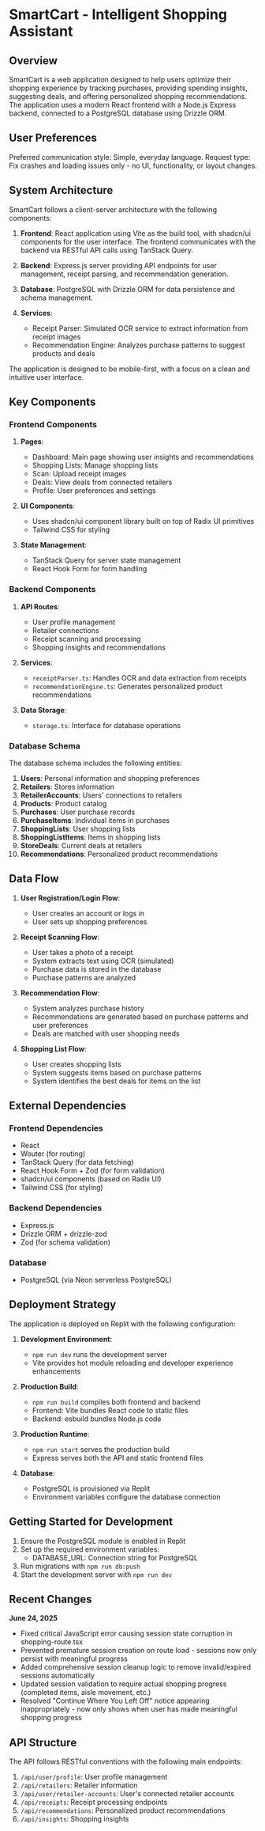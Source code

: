 # SmartCart - Intelligent Shopping Assistant

## Overview

SmartCart is a web application designed to help users optimize their shopping experience by tracking purchases, providing spending insights, suggesting deals, and offering personalized shopping recommendations. The application uses a modern React frontend with a Node.js Express backend, connected to a PostgreSQL database using Drizzle ORM.

## User Preferences

Preferred communication style: Simple, everyday language.
Request type: Fix crashes and loading issues only - no UI, functionality, or layout changes.

## System Architecture

SmartCart follows a client-server architecture with the following components:

1. **Frontend**: React application using Vite as the build tool, with shadcn/ui components for the user interface. The frontend communicates with the backend via RESTful API calls using TanStack Query.

2. **Backend**: Express.js server providing API endpoints for user management, receipt parsing, and recommendation generation.

3. **Database**: PostgreSQL with Drizzle ORM for data persistence and schema management.

4. **Services**:
   - Receipt Parser: Simulated OCR service to extract information from receipt images
   - Recommendation Engine: Analyzes purchase patterns to suggest products and deals

The application is designed to be mobile-first, with a focus on a clean and intuitive user interface.

## Key Components

### Frontend Components

1. **Pages**:
   - Dashboard: Main page showing user insights and recommendations
   - Shopping Lists: Manage shopping lists
   - Scan: Upload receipt images
   - Deals: View deals from connected retailers
   - Profile: User preferences and settings

2. **UI Components**: 
   - Uses shadcn/ui component library built on top of Radix UI primitives
   - Tailwind CSS for styling

3. **State Management**:
   - TanStack Query for server state management
   - React Hook Form for form handling

### Backend Components

1. **API Routes**:
   - User profile management
   - Retailer connections
   - Receipt scanning and processing
   - Shopping insights and recommendations

2. **Services**:
   - `receiptParser.ts`: Handles OCR and data extraction from receipts
   - `recommendationEngine.ts`: Generates personalized product recommendations

3. **Data Storage**:
   - `storage.ts`: Interface for database operations

### Database Schema

The database schema includes the following entities:

1. **Users**: Personal information and shopping preferences
2. **Retailers**: Stores information
3. **RetailerAccounts**: Users' connections to retailers
4. **Products**: Product catalog
5. **Purchases**: User purchase records
6. **PurchaseItems**: Individual items in purchases
7. **ShoppingLists**: User shopping lists
8. **ShoppingListItems**: Items in shopping lists
9. **StoreDeals**: Current deals at retailers
10. **Recommendations**: Personalized product recommendations

## Data Flow

1. **User Registration/Login Flow**:
   - User creates an account or logs in
   - User sets up shopping preferences

2. **Receipt Scanning Flow**:
   - User takes a photo of a receipt
   - System extracts text using OCR (simulated)
   - Purchase data is stored in the database
   - Purchase patterns are analyzed

3. **Recommendation Flow**:
   - System analyzes purchase history
   - Recommendations are generated based on purchase patterns and user preferences
   - Deals are matched with user shopping needs

4. **Shopping List Flow**:
   - User creates shopping lists
   - System suggests items based on purchase patterns
   - System identifies the best deals for items on the list

## External Dependencies

### Frontend Dependencies
- React
- Wouter (for routing)
- TanStack Query (for data fetching)
- React Hook Form + Zod (for form validation)
- shadcn/ui components (based on Radix UI)
- Tailwind CSS (for styling)

### Backend Dependencies
- Express.js
- Drizzle ORM + drizzle-zod
- Zod (for schema validation)

### Database
- PostgreSQL (via Neon serverless PostgreSQL)

## Deployment Strategy

The application is deployed on Replit with the following configuration:

1. **Development Environment**:
   - `npm run dev` runs the development server
   - Vite provides hot module reloading and developer experience enhancements

2. **Production Build**:
   - `npm run build` compiles both frontend and backend
   - Frontend: Vite bundles React code to static files
   - Backend: esbuild bundles Node.js code

3. **Production Runtime**:
   - `npm run start` serves the production build
   - Express serves both the API and static frontend files

4. **Database**:
   - PostgreSQL is provisioned via Replit
   - Environment variables configure the database connection

## Getting Started for Development

1. Ensure the PostgreSQL module is enabled in Replit
2. Set up the required environment variables:
   - DATABASE_URL: Connection string for PostgreSQL
3. Run migrations with `npm run db:push`
4. Start the development server with `npm run dev`

## Recent Changes

**June 24, 2025**
- Fixed critical JavaScript error causing session state corruption in shopping-route.tsx
- Prevented premature session creation on route load - sessions now only persist with meaningful progress
- Added comprehensive session cleanup logic to remove invalid/expired sessions automatically
- Updated session validation to require actual shopping progress (completed items, aisle movement, etc.)
- Resolved "Continue Where You Left Off" notice appearing inappropriately - now only shows when user has made meaningful shopping progress

## API Structure

The API follows RESTful conventions with the following main endpoints:

1. `/api/user/profile`: User profile management
2. `/api/retailers`: Retailer information
3. `/api/user/retailer-accounts`: User's connected retailer accounts
4. `/api/receipts`: Receipt processing endpoints
5. `/api/recommendations`: Personalized product recommendations
6. `/api/insights`: Shopping insights